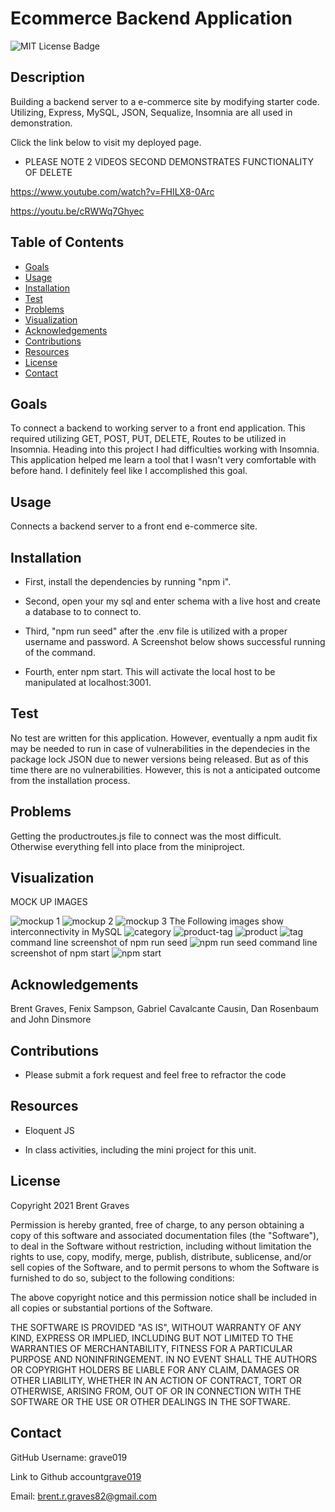 # Ecommerce Backend Application

  ![MIT License Badge](https://img.shields.io/badge/License-MIT-yellow.svg)

  ## Description

  Building a backend server to a e-commerce site by modifying starter code. Utilizing, Express, MySQL, JSON, Sequalize, Insomnia are all used in demonstration.
  
  Click the link below to visit my deployed page.

* PLEASE NOTE 2 VIDEOS SECOND DEMONSTRATES FUNCTIONALITY OF DELETE

https://www.youtube.com/watch?v=FHILX8-0Arc

https://youtu.be/cRWWq7Ghyec

  ## Table of Contents
  
  * [Goals](#goals)
  * [Usage](#usage) 
  * [Installation](#installation)  
  * [Test](#test)
  * [Problems](#problems)
  * [Visualization](#visualization)
  * [Acknowledgements](#acknowledgements)
  * [Contributions](#contributions)
  * [Resources](#resources)
  * [License](#license) 
  * [Contact](#contact) 
  
  ## Goals

  To connect a backend to working server to a front end application. This required utilizing GET, POST, PUT,  DELETE, Routes to be utilized in Insomnia. Heading into this project I had difficulties working with Insomnia. This application helped me learn a tool that I wasn't very comfortable with before hand. I definitely feel like I accomplished this goal.

  ## Usage

  Connects a backend server to a front end e-commerce site. 

  ## Installation
  
 * First, install the dependencies by running "npm i".
  
 * Second, open your my sql and enter schema with a live host and create a database to to connect to.

 * Third,  "npm run seed" after the .env file is utilized with a proper username and password. A Screenshot below shows successful running of the command.
  
 * Fourth, enter npm start. This will activate the local host to be manipulated at localhost:3001.  

  ## Test

  No test are written for this application. However, eventually a npm audit fix may be needed to run in case of vulnerabilities in the dependecies in the package lock JSON due to newer versions being released. But as of this time there are no vulnerabilities. However, this is not a anticipated outcome from the installation process.

  ## Problems

  Getting the productroutes.js file to connect was the most difficult. Otherwise everything fell into place from the miniproject.

  ## Visualization

MOCK UP IMAGES

![mockup 1](Assets/13-orm-homework-demo-01.gif)
![mockup 2](Assets/13-orm-homework-demo-02.gif)
![mockup 3](Assets/13-orm-homework-demo-03.gif)
The Following images show interconnectivity in MySQL
![category](Assets/category.png)
![product-tag](Assets/product-tag.png)
![product](Assets/product.png)
![tag](Assets/tag.png)
command line screenshot of npm run seed
![npm run seed](Assets/npm-seed.png)
command line screenshot of npm start
![npm start](Assets/npm-start.png)
  ## Acknowledgements

  Brent Graves, Fenix Sampson, Gabriel Cavalcante Causin, Dan Rosenbaum and John Dinsmore

  ## Contributions

  * Please submit a fork request and feel free to refractor the code

  ## Resources
 
  * Eloquent JS 
  
  * In class activities, including the mini project for this unit.

  ## License

  Copyright 2021 Brent Graves

  Permission is hereby granted, free of charge, to any person obtaining a copy of this software and associated documentation files (the "Software"), to deal in the Software without restriction, including without limitation the rights to use, copy, modify, merge, publish, distribute, sublicense, and/or sell copies of the Software, and to permit persons to whom the Software is furnished to do so, subject to the following conditions:
  
  The above copyright notice and this permission notice shall be included in all copies or substantial portions of the Software.
  
  THE SOFTWARE IS PROVIDED "AS IS", WITHOUT WARRANTY OF ANY KIND, EXPRESS OR IMPLIED, INCLUDING BUT NOT LIMITED TO THE WARRANTIES OF MERCHANTABILITY, FITNESS FOR A PARTICULAR PURPOSE AND NONINFRINGEMENT. IN NO EVENT SHALL THE AUTHORS OR COPYRIGHT HOLDERS BE LIABLE FOR ANY CLAIM, DAMAGES OR OTHER LIABILITY, WHETHER IN AN ACTION OF CONTRACT, TORT OR OTHERWISE, ARISING FROM, OUT OF OR IN CONNECTION WITH THE SOFTWARE OR THE USE OR OTHER DEALINGS IN THE SOFTWARE.

  ## Contact
  
  GitHub Username: grave019 
 
  Link to Github account[grave019](https://github.com/grave019)

  Email: brent.r.graves82@gmail.com
